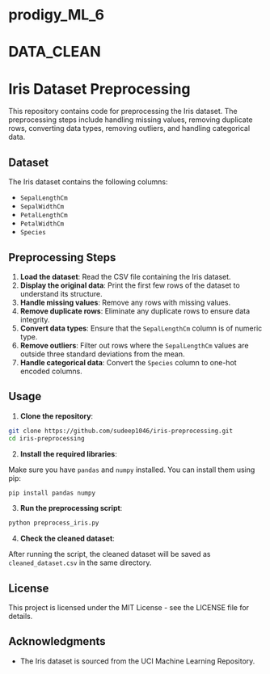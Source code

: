 # prodigy_ML_6

# DATA_CLEAN

# Iris Dataset Preprocessing

This repository contains code for preprocessing the Iris dataset. The preprocessing steps include handling missing values, removing duplicate rows, converting data types, removing outliers, and handling categorical data.

## Dataset

The Iris dataset contains the following columns:

- `SepalLengthCm`
- `SepalWidthCm`
- `PetalLengthCm`
- `PetalWidthCm`
- `Species`

## Preprocessing Steps

1. **Load the dataset**: Read the CSV file containing the Iris dataset.
2. **Display the original data**: Print the first few rows of the dataset to understand its structure.
3. **Handle missing values**: Remove any rows with missing values.
4. **Remove duplicate rows**: Eliminate any duplicate rows to ensure data integrity.
5. **Convert data types**: Ensure that the `SepalLengthCm` column is of numeric type.
6. **Remove outliers**: Filter out rows where the `SepalLengthCm` values are outside three standard deviations from the mean.
7. **Handle categorical data**: Convert the `Species` column to one-hot encoded columns.

## Usage

1. **Clone the repository**:

```sh
git clone https://github.com/sudeep1046/iris-preprocessing.git
cd iris-preprocessing
```

2. **Install the required libraries**:

Make sure you have `pandas` and `numpy` installed. You can install them using pip:

```sh
pip install pandas numpy
```

3. **Run the preprocessing script**:

```sh
python preprocess_iris.py
```

4. **Check the cleaned dataset**:

After running the script, the cleaned dataset will be saved as `cleaned_dataset.csv` in the same directory.

## License

This project is licensed under the MIT License - see the LICENSE file for details.

## Acknowledgments

- The Iris dataset is sourced from the UCI Machine Learning Repository.
